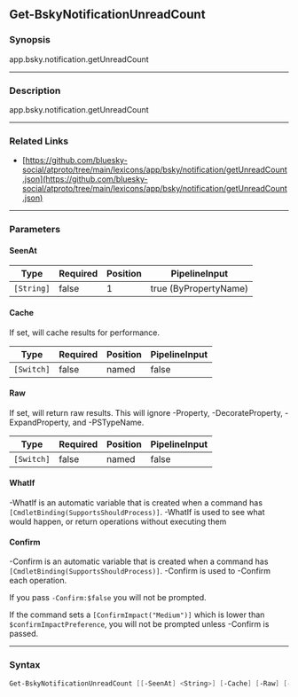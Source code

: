 Get-BskyNotificationUnreadCount
-------------------------------




### Synopsis
app.bsky.notification.getUnreadCount



---


### Description

app.bsky.notification.getUnreadCount



---


### Related Links
* [https://github.com/bluesky-social/atproto/tree/main/lexicons/app/bsky/notification/getUnreadCount.json](https://github.com/bluesky-social/atproto/tree/main/lexicons/app/bsky/notification/getUnreadCount.json)





---


### Parameters
#### **SeenAt**




|Type      |Required|Position|PipelineInput        |
|----------|--------|--------|---------------------|
|`[String]`|false   |1       |true (ByPropertyName)|



#### **Cache**

If set, will cache results for performance.






|Type      |Required|Position|PipelineInput|
|----------|--------|--------|-------------|
|`[Switch]`|false   |named   |false        |



#### **Raw**

If set, will return raw results. This will ignore -Property, -DecorateProperty, -ExpandProperty, and -PSTypeName.






|Type      |Required|Position|PipelineInput|
|----------|--------|--------|-------------|
|`[Switch]`|false   |named   |false        |



#### **WhatIf**
-WhatIf is an automatic variable that is created when a command has ```[CmdletBinding(SupportsShouldProcess)]```.
-WhatIf is used to see what would happen, or return operations without executing them
#### **Confirm**
-Confirm is an automatic variable that is created when a command has ```[CmdletBinding(SupportsShouldProcess)]```.
-Confirm is used to -Confirm each operation.

If you pass ```-Confirm:$false``` you will not be prompted.


If the command sets a ```[ConfirmImpact("Medium")]``` which is lower than ```$confirmImpactPreference```, you will not be prompted unless -Confirm is passed.



---


### Syntax
```PowerShell
Get-BskyNotificationUnreadCount [[-SeenAt] <String>] [-Cache] [-Raw] [-WhatIf] [-Confirm] [<CommonParameters>]
```
